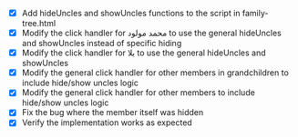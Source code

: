 - [x] Add hideUncles and showUncles functions to the script in family-tree.html
- [x] Modify the click handler for محمد مولود to use the general hideUncles and showUncles instead of specific hiding
- [x] Modify the click handler for بلا to use the general hideUncles and showUncles
- [x] Modify the general click handler for other members in grandchildren to include hide/show uncles logic
- [x] Modify the general click handler for other members to include hide/show uncles logic
- [x] Fix the bug where the member itself was hidden
- [x] Verify the implementation works as expected
